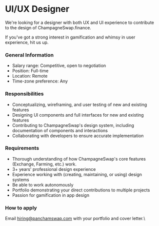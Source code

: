 # UI/UX Designer

We're looking for a designer with both UX and UI experience to contribute to the design of ChampagneSwap.finance.

If you've got a strong interest in gamification and whimsy in user experience, hit us up.

### General Information

* Salary range: Competitive, open to negotiation
* Position: Full-time
* Location: Remote
* Time-zone preference: Any

### Responsibilities

* Conceptualizing, wireframing, and user testing of new and existing features
* Designing UI components and full interfaces for new and existing features
* Contributing to ChampagneSwap's design system, including documentation of components and interactions
* Collaborating with developers to ensure accurate implementation

### Requirements

* Thorough understanding of how ChampagneSwap's core features (Exchange, Farming, etc.) work.
* 3+ years' professional design experience
* Experience working with (creating, maintaining, or using) design systems
* Be able to work autonomously
* Portfolio demonstrating your direct contributions to multiple projects
* Passion for gamification in app design

### How to apply

Email hiring@panchamswap.com with your portfolio and cover letter.\
